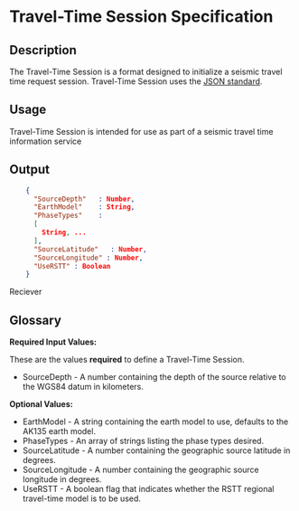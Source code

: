 # Travel-Time Session Specification

## Description

The Travel-Time Session is a format designed to initialize a seismic travel time
request session.  Travel-Time Session uses the
[JSON standard](http://www.json.org).

## Usage
Travel-Time Session is intended for use as part of a seismic travel time
information service

## Output
```json
    {
      "SourceDepth"   : Number,
      "EarthModel"    : String,      
      "PhaseTypes"    :
      [
        String, ...
      ],
      "SourceLatitude"   : Number,
      "SourceLongitude" : Number,
      "UseRSTT" : Boolean
    }
```
Reciever
## Glossary
**Required Input Values:**

These are the values **required** to define a Travel-Time Session.

* SourceDepth -  A number containing the depth of the source relative to the
WGS84 datum in kilometers.

**Optional Values:**

* EarthModel - A string containing the earth model to use, defaults to the
AK135 earth model.
* PhaseTypes - An array of strings listing the phase types desired.
* SourceLatitude - A number containing the geographic source latitude in
degrees.
* SourceLongitude - A number containing the geographic source longitude in
degrees.
* UseRSTT - A boolean flag that indicates whether the RSTT regional travel-time
model is to be used.
